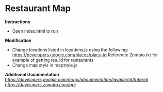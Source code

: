 # Restaurant Map

**Instructions**
- Open index.html to run

**Modification**
- Change locations listed in locations.js using the following:
https://developers.google.com/places/place-id
Reference Zomato.txt for example of getting res_id for restaurants
- Change map style in mapstyle.js

**Additional Documentation**
*https://developers.google.com/maps/documentation/javascript/tutorial*
*https://developers.zomato.com/api*
